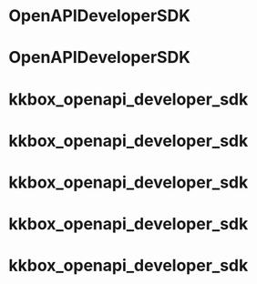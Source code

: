 # OpenAPIDeveloperSDK
# OpenAPIDeveloperSDK
# kkbox_openapi_developer_sdk
# kkbox_openapi_developer_sdk
# kkbox_openapi_developer_sdk
# kkbox_openapi_developer_sdk
# kkbox_openapi_developer_sdk

